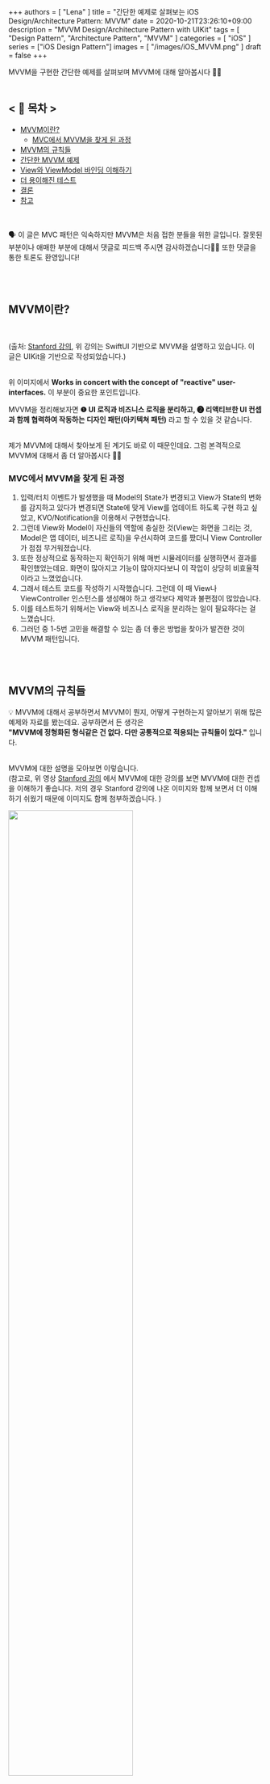 +++
authors = [
    "Lena"
]
title = "간단한 예제로 살펴보는 iOS Design/Architecture Pattern: MVVM"
date = 2020-10-21T23:26:10+09:00
description = "MVVM Design/Architecture Pattern with UIKit"
tags = [
    "Design Pattern", "Architecture Pattern", "MVVM"
]
categories = [
    "iOS"
]
series = ["iOS Design Pattern"]
images = [
  "/images/iOS_MVVM.png"
]
draft = false
+++

MVVM을 구현한 간단한 예제를 살펴보며 MVVM에 대해 알아봅시다 🙌🏻<br><br>

<!--more-->

##    <  📑 목차  >
* [MVVM이란?](#MVVM이란?)
  * [MVC에서 MVVM을 찾게 된 과정](#MVC에서-MVVM을-찾게-된-과정)
* [MVVM의 규칙들](#MVVM의-규칙들)
* [간단한 MVVM 예제](#간단한-MVVM-예제)
* [View와 ViewModel 바인딩 이해하기](#View와-ViewModel-바인딩-이해하기)
* [더 용이해진 테스트](#더-용이해진-테스트)
* [결론](#결론)
* [참고](#참고)


<br><br>
🗣 이 글은 MVC 패턴은 익숙하지만 MVVM은 처음 접한 분들을 위한 글입니다. 잘못된 부분이나 애매한 부분에 대해서 댓글로 피드백 주시면 감사하겠습니다🙌🏻 또한 댓글을 통한 토론도 환영입니다!

<br><br>

## MVVM이란? 
<br>
<img scr = "https://user-images.githubusercontent.com/52783516/97255194-6e7d7500-1853-11eb-820b-9930a9ea5d49.png" width = "60%">


(출처: [Stanford 강의](https://youtu.be/4GjXq2Sr55Q), 위 강의는 SwiftUI 기반으로 MVVM을 설명하고 있습니다. 이 글은 UIKit을 기반으로 작성되었습니다.)<br><br>

위 이미지에서 **Works in concert with the concept of "reactive" user-interfaces.** 이 부분이 중요한 포인트입니다.<br>

MVVM을 정리해보자면 **❶ UI 로직과 비즈니스 로직을 분리하고, ❷ 리액티브한 UI 컨셉과 함께 협력하여 작동하는 디자인 패턴(아키텍쳐 패턴)** 라고 할 수 있을 것 같습니다.<br><br>

제가 MVVM에 대해서 찾아보게 된 계기도 바로 이 때문인데요. 그럼 본격적으로 MVVM에 대해서 좀 더 알아봅시다 🙌🏻

### MVC에서 MVVM을 찾게 된 과정 

  1. 입력/터치 이벤트가 발생했을 때 Model의 State가 변경되고 View가 State의 변화를 감지하고 있다가 변경되면 State에 맞게 View를 업데이트 하도록 구현 하고 싶었고, KVO/Notification을 이용해서 구현했습니다. 
  2. 그런데 View와 Model이 자신들의 역할에 충실한 것(View는 화면을 그리는 것, Model은 앱 데이터, 비즈니르 로직)을 우선시하여 코드를 짰더니 View Controller가 점점 무거워졌습니다.
  3. 또한 정상적으로 동작하는지 확인하기 위해 매번 시뮬레이터를 실행하면서 결과를 확인했었는데요. 화면이 많아지고 기능이 많아지다보니 이 작업이 상당히 비효율적이라고 느꼈었습니다. 
  4. 그래서 테스트 코드를 작성하기 시작했습니다. 그런데 이 때 View나 ViewController 인스턴스를 생성해야 하고 생각보다 제약과 불편점이 많았습니다. 
  5. 이를 테스트하기 위해서는 View와 비즈니스 로직을 분리하는 일이 필요하다는 걸 느꼈습니다.
  6. 그러던 중 1-5번 고민을 해결할 수 있는 좀 더 좋은 방법을 찾아가 발견한 것이 MVVM 패턴입니다. <br>

<br><br>

## MVVM의 규칙들 

💡 MVVM에 대해서 공부하면서 MVVM이 뭔지, 어떻게 구현하는지 알아보기 위해 많은 예제와 자료를 봤는데요. 공부하면서 든 생각은 <br> **"MVVM에 정형화된 형식같은 건 없다. 다만 공통적으로 적용되는 규칙들이 있다."** 입니다.<br><br>

MVVM에 대한 설명을 모아보면 이렇습니다. <br>(참고로, 위 영상 [Stanford 강의](https://youtu.be/4GjXq2Sr55Q) 에서 MVVM에 대한 강의를 보면 MVVM에 대한 컨셉을 이해하기 좋습니다. 저의 경우 Stanford 강의에 나온 이미지와 함께 보면서 더 이해하기 쉬웠기 때문에 이미지도 함께 첨부하겠습니다. )<br>

<img src = "https://i.imgur.com/pW7dmjD.jpg" width = "70%"><br><br>


| **<span style="color:orange">View</span>** |
| -------- |
| 1. MVVM은 MVC와 달리 ViewController를 View로 취급한다. <br>2. 모든 UI 로직이 ViewModel에 있으므로 View/ViewController가 가벼워진다.(MVC에서보다)<br>3. View는 ViewModel을 참조한다(반대는 X).<br>4. View는 Model을 참조하지 않는다(반대도 O).<br>5. **View는 발표(publication)을 구독(subscribe)하고, 주시(관찰, observe)한다.** <br>     | 

<br>

| **<span style="color:orange">ViewModel</span>** |
| -------- |
| 1. MVVM은 **ViewModel을 통해 UI 로직과 비즈니스 로직**을 분리했다.<br>2. MVVM은 MVC와 달리 ViewModel이 있다.<br>3.  ViewModel은 Model을 참조한다(반대는 X).<br>4. **View 없이 테스트가 가능**하다.<br>5. ViewModel은 View input으로부터 Model을 업데이트한다. <br>6. ViewModel은 Model이 변경되면 View에 반영한다. (Model output으로부터 View를 업데이트한다.) <br>7. ViewModel은 **View에 직접적으로 이야기하지 않는다. 무언가 바뀌었다고 발표(publish)** 한다. <br>9. 모든 UI 컨트롤의 상태를 알려주는 프로퍼티들을 포함한다.     |

<br>

| **<span style="color:orange">Model</span>** |
| -------- |
| 1. **UI에 독립적이다.** <br> 2. **SwiftUI나 UIKit을 import 하지 않는다.** <br>3. **App이 하는 일에 대한 데이터와 로직을 캡슐화**하려고 한다.<br>4. Model이 변경됐을 때 ViewModel에게 알린다.     |
<br><br><br>

## 간단한 MVVM 예제 

MVVM은 주로  RxSwift, RxCocoa, SwiftUI, Combine과 함께 사용합니다. 

그렇다면 RxSwift, RxCocoa, SwiftUI, Combine을 알아야만 MVVM을 사용할 수 있을까요? 그렇지 않습니다.

[raywenderlich - iOS MVVM Tutorial: Refactoring from MVC]( https://www.raywenderlich.com/6733535-ios-mvvm-tutorial-refactoring-from-mvc )에 위 4가지 라이브러리, 프레임워크 없이 MVVM을 구현한 예제가 나와있습니다. <br>자세한 구현 사항은 튜토리얼을 따라하면서 보면 될 것 같습니다. 여기서 얘기할 것은 이 예제를 바탕으로 한 MVVM을 설명해보고자 합니다. <br>이 글을 읽고 위 튜토리얼을 따라하면 이해가 더 잘 될것 같네요.<br><br>

**예제 화면과 파일 구조**<br>

<img src = "https://i.imgur.com/zfpmdb9.png" width = "40%"><img src = "https://i.imgur.com/GZ9Nrzi.png" width = "32.5%"><br>

인데요. 이 파일들 중 `WeatherViewController`, `WeatherViewModel`, `Observable` 클래스를 살펴볼 것입니다. 일단 `WeatherViewController`를 먼저 봐볼까요? <br><br>

~~~~swift
import UIKit

class WeatherViewController: UIViewController {
  @IBOutlet weak var cityLabel: UILabel!
  @IBOutlet weak var dateLabel: UILabel!
  @IBOutlet weak var currentIcon: UIImageView!
  @IBOutlet weak var currentSummaryLabel: UILabel!
  @IBOutlet weak var forecastSummary: UITextView!
  
  private let viewModel = WeatherViewModel()
  
  override func viewDidLoad() {
    // bind view model outputs to the views
    viewModel.locationName.bind { [weak self] locationName in // ❽
      self?.cityLabel.text = locationName // ❾
    }
    
    viewModel.date.bind { [weak self] date in
      self?.dateLabel.text = date
    }
    
    viewModel.icon.bind { [weak self] image in
      self?.currentIcon.image = image
    }
    
    viewModel.summary.bind { [weak self] summary in
      self?.currentSummaryLabel.text = summary
    }
    
    viewModel.forecastSummary.bind { [weak self] forecast in
      self?.forecastSummary.text = forecast
    }
    
  }
  
  @IBAction func promptForLocation(_ sender: Any) {
    ...
    let submitAction = UIAlertAction(
      title: "Submit",
      style: .default) { [unowned alert, weak self] _ in
        guard let newLocation = alert.textFields?.first?.text else { return }
        self?.viewModel.changeLocation(to: newLocation) // ❷, update ViewModel
    }
    ...
  }
   
  // 나머지 구현부 생략
}

~~~~

1. ViewModel을 소유하고 있습니다.
2. ViewController가 가지고 있는 View들(여기에서는 IBOutlet으로 연결된 View들)을 `viewDidLoad()` 에서 ViewModel과 바인드(bind) 해주고 있습니다.
3. `IBAction func promptForLocation(_:)`에서도 보면 ViewModel을 업데이트(`changeLocation(to:)`)해주고 있네요.

<br><br>

여기서 View들과 ViewModel을 바인드하는 부분을 좀 더 살펴보죠.<br>

~~~~swift
import Foundation
import UIKit.UIImage

public class WeatherViewModel {
  
  private static let defaultAddress = "Anchorage, AK"
  private let geocoder = LocationGeocoder()
  let locationName = Observable("Loading...") // ❹, ❺
  let date = Observable(" ")
  let icon: Observable<UIImage?> = Observable(nil)  //no image initially
  let summary = Observable(" ")
  let forecastSummary = Observable(" ")
  
  init() {
    changeLocation(to: Self.defaultAddress)
  }
  
  func changeLocation(to newLocation: String) {
    locationName.value = "Loading..."
    // CoreLocation에서 location의 장소 이름을 가져온다.
    geocoder.geocode(addressString: newLocation) { [weak self] locations in
      guard let self = self else { return }
      if let location = locations.first {
        self.locationName.value = location.name // ❸ 👊🏻이 부분
        self.fetchWeatherForLocation(location)
        return
      }
      self.locationName.value = "Not found"
      self.date.value = ""
      self.icon.value = nil
      self.summary.value = ""
      self.forecastSummary.value = ""
    }
  }
  // 나머지 구현부 생략
}
~~~~

`WeatherViewModel` 클래스입니다. 여기에 프로퍼티들을 보니까 `Observable` 타입이네요. 그렇다면 `Observable` 클래스도 어떻게 생겼는지 보죠.<br><br>

~~~~swift
import Foundation

final class Observable<T> {
  typealias Listener = (T) -> Void // ❼
  var listener: Listener?
  var value: T {
    didSet { // ❻
      listener?(value) // ❻
    }
  }
  init(_ value: T) {  // ❺
    self.value = value
  }
  func bind(listener: Listener?) {
    self.listener = listener
    listener?(value)
  }
}
~~~~

<br>음... 어떻게 동작하는걸까요? 

**위에 날씨를 검색할 "Paris"를 입력하고 Submit 버튼을 눌렀다고 가정해봅시다.** <br><br>

~~~~swift
// WeatherViewController 클래스
@IBAction func promptForLocation(_ sender: Any) { // ❷
  ...
  self?.viewModel.changeLocation(to: newLocation) // ❸
  ...
}
~~~~

~~~~swift
// WeatherViewModel 클래스
func changeLocation(to newLocation: String) {
  ...
  self.locationName.value = location.name // ❸ 👊🏻이 부분
  ...
}
~~~~

이 부분에서 ViewModel을 업데이트 해주고 있죠? <br> 그럼 이제 ViewModel에서 변경된 value에 맞게 View를 업데이트 해줍니다.<br><br><br>

## View와 ViewModel 바인딩 이해하기 
<br>
좀 더 상세히 풀어서 설명해 볼께요.<br><br>  

**이 부분을 이해하는게 중요한 포인트입니다**  ⭐️⭐️⭐️ 
<br>(각 번호에 해당하는 코드는 위에 코드블록에 주석으로 표시해놨습니다.)

> 1. 사용자가 날씨 검색을 할 도시로 "Paris"를 입력하고 Submit 버튼을 눌렀다.
>
> 2.  `WeatherViewController` 클래스에서 `@IBAction func promptForLocation(_:)` 메소드가 호출된다.
>
> 3. `func promptForLocation(_:)`에서 `changeLocation(to:)`메소드를 호출한다. 이 메소드에서  `WeatherViewMode` 클래스가 가지고 있는 프로퍼티 `locationName`을 업데이트한다. → `self.locationName.value = location.name`  👊🏻이 부분
>
> 4. `locationName` 은 `Observable`  타입이다.
>
> 5. `Observable` 은 init의 매개 변수로 `value`를 주입하고, `Observable` 에서는 제네릭을 사용하고 있기 때문에 이 때 `value`의 타입과 같게 타입이 결정된다. 따라서 여기서는  `WeatherViewModel` 클래스에서 String으로 초기화 하였기에 String 타입이다. → `let locationName = Observable("Loading...")` 부분
>
> 6. `value`가 변경되면(didSet) `listener?(value)`  즉, 클로저를 실행한다.
>
> 7. `listener?(value)` 는 `Listener` 타입이다. → `Listener = (T) -> Void`
>
> 8. 그럼 여기서 실행할 클로저는 무엇이냐면,  `WeatherViewController` 클래스에서 View와 ViewModel을 바인드 해줬던 **👍🏻이 부분**이다. →<br>
>
>    ```swift
>    override func viewDidLoad() {
>        viewModel.locationName.bind { [weak self] locationName in // ❽ 👍🏻이 부분 
>          self?.cityLabel.text = locationName 
>        }
>    }
>    ```
>
>   9. 클로저에 담겨 온 `location.name` value를 `cityLabel.text `로 설정한다.



 <br>이 동작 흐름이 이해가 되셨다면 거의 다 오신겁니다!👍🏻 이 부분을 이해했다면 나머지 부분은 MVC와 비슷합니다.

<br><br>

## 더 용이해진 테스트 

자 이렇게 되면 View 없이 ViewModel만 가지고 테스트하기 훨씬 용이합니다. 시뮬레이터를 실행하거나 View나 ViewController 인스턴스를 생성해서 장소 이름을 변경하면서 `cityLabel`의 text가 장소 이름에 맞게 제대로 업데이트 되는지 확인하는 것 보다 정상적으로 동작하는지 확인하기 위해 아래와 같이 ViewModel에서 장소 이름을 설정하면 올바른 locationName을 가지고 오는지 ViewModel만 가지고 확인할 수 있으니까요. 🎉 <br>

~~~~swift
import XCTest
@testable import Grados

class WeatherViewModelTests: XCTestCase {
  
  func testChangeLocationUpdatesLocationName() {

    let expectation = self.expectation( 
      description: "Find location using geocoder") 
    let viewModel = WeatherViewModel() 
    viewModel.locationName.bind { // locationName의 초기값은 "Loading..."
      if $0.caseInsensitiveCompare("Richmond, VA") == .orderedSame {
        expectation.fulfill()
      }
    }
    DispatchQueue.main.asyncAfter(deadline: .now() + 2) {
      viewModel.changeLocation(to: "Richmond, VA") 
    }
    waitForExpectations(timeout: 8, handler: nil)
  }
  
}

~~~~

<br><br>

## 결론

MVVM 맛보기 정도의 글이라고 생각해주시면 좋을 것 같습니다. MVC에서 단점이라고 느꼈던 점들([MVC에서 MVVM을 찾게 된 과정](#MVC에서-MVVM을-찾게-된-과정))에 대해서 MVVM에서는 이렇게 할 수 있구나 느낀 점이 있는데 혹시 저처럼 MVVM이 처음이신 분들에게 공유하면 좋을 것 같아서 정리해봤습니다. 저도 MVVM에 대해서 잘 알려면 아직 멀었지만 앞으로 MVVM 관련해서 더 공부하면서 점점 더 나은 코드와 구조, 성능의 앱을 만들기 위해서 고민할 수 있을 것 같아 많이 기대가 됩니다.👻 
<br><br>

## 참고

[raywenderlich - iOS MVVM Tutorial: Refactoring from MVC](https://www.raywenderlich.com/6733535-ios-mvvm-tutorial-refactoring-from-mvc )

[Stanford 강의 Lecture 2: MVVM and the Swift Type System](https://youtu.be/4GjXq2Sr55Q)

